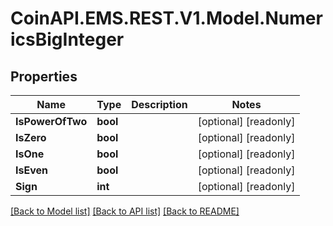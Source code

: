 # CoinAPI.EMS.REST.V1.Model.NumericsBigInteger

## Properties

Name | Type | Description | Notes
------------ | ------------- | ------------- | -------------
**IsPowerOfTwo** | **bool** |  | [optional] [readonly] 
**IsZero** | **bool** |  | [optional] [readonly] 
**IsOne** | **bool** |  | [optional] [readonly] 
**IsEven** | **bool** |  | [optional] [readonly] 
**Sign** | **int** |  | [optional] [readonly] 

[[Back to Model list]](../README.md#documentation-for-models) [[Back to API list]](../README.md#documentation-for-api-endpoints) [[Back to README]](../README.md)

